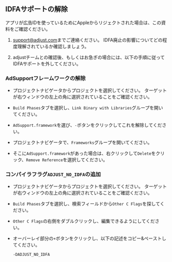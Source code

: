 ## IDFAサポートの解除

アプリが広告IDを使っているためにAppleからリジェクトされた場合は、この資料をご確認ください。

1. [support@adjust.com](mailto:support@adjust.com)までご連絡ください。
   IDFA廃止の影響についてどの程度理解されているか確認しましょう。

2. adjustチームとの確認後、もしくはお急ぎの場合には、以下の手順に従ってIDFAサポートを外してください。

### AdSupportフレームワークの解除

- プロジェクトナビゲータからプロジェクトを選択してください。
  ターゲットが右ウィンドウの左上の角に選択されていることをご確認ください。

- `Build Phases`タブを選択し、`Link Binary with Libraries`グループを開いてください。

- `AdSupport.framework`を選び、`-`ボタンをクリックしてこれを解除してください。

- プロジェクトナビゲータで、`Frameworks`グループを開いてください。

- そこに`AdSupport.framework`があった場合は、右クリックして`Delete`をクリック、`Remove Reference`を選択してください。

### コンパイラフラグ`ADJUST_NO_IDFA`の追加

- プロジェクトナビゲータからプロジェクトを選択してください。
  ターゲットが右ウィンドウの左上の角に選択されていることをご確認ください。

- `Build Phases`タブを選択し、検索フィールドから`Other C Flags`を探してください。

- `Other C Flags`の右側をダブルクリックし、編集できるようにしてください。

- オーバーレイ部分の`+`ボタンをクリックし、以下の記述をコピー&ペーストしてください。

    ```
    -DADJUST_NO_IDFA
    ```
